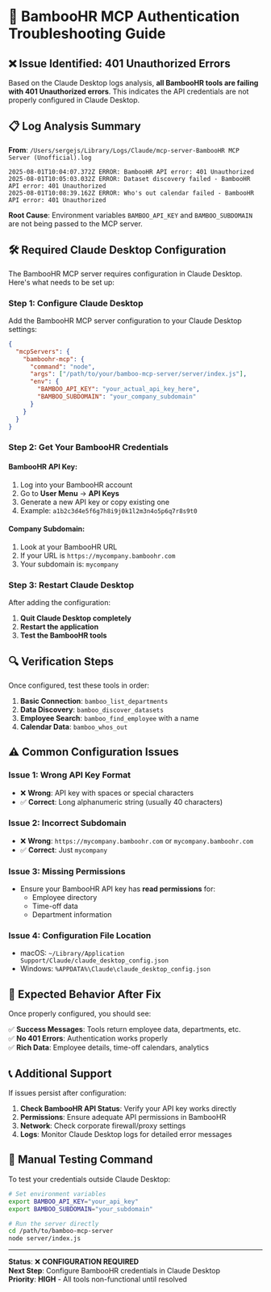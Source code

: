 # 🔧 BambooHR MCP Authentication Troubleshooting Guide

## ❌ **Issue Identified: 401 Unauthorized Errors**

Based on the Claude Desktop logs analysis, **all BambooHR tools are failing with 401 Unauthorized errors**. This indicates the API credentials are not properly configured in Claude Desktop.

## 📋 **Log Analysis Summary**

**From**: `/Users/sergejs/Library/Logs/Claude/mcp-server-BambooHR MCP Server (Unofficial).log`

```
2025-08-01T10:04:07.372Z ERROR: BambooHR API error: 401 Unauthorized
2025-08-01T10:05:03.032Z ERROR: Dataset discovery failed - BambooHR API error: 401 Unauthorized
2025-08-01T10:08:39.162Z ERROR: Who's out calendar failed - BambooHR API error: 401 Unauthorized
```

**Root Cause**: Environment variables `BAMBOO_API_KEY` and `BAMBOO_SUBDOMAIN` are not being passed to the MCP server.

## 🛠️ **Required Claude Desktop Configuration**

The BambooHR MCP server requires configuration in Claude Desktop. Here's what needs to be set up:

### **Step 1: Configure Claude Desktop**

Add the BambooHR MCP server configuration to your Claude Desktop settings:

```json
{
  "mcpServers": {
    "bamboohr-mcp": {
      "command": "node",
      "args": ["/path/to/your/bamboo-mcp-server/server/index.js"],
      "env": {
        "BAMBOO_API_KEY": "your_actual_api_key_here",
        "BAMBOO_SUBDOMAIN": "your_company_subdomain"
      }
    }
  }
}
```

### **Step 2: Get Your BambooHR Credentials**

#### **BambooHR API Key**:

1. Log into your BambooHR account
2. Go to **User Menu** → **API Keys**
3. Generate a new API key or copy existing one
4. Example: `a1b2c3d4e5f6g7h8i9j0k1l2m3n4o5p6q7r8s9t0`

#### **Company Subdomain**:

1. Look at your BambooHR URL
2. If your URL is `https://mycompany.bamboohr.com`
3. Your subdomain is: `mycompany`

### **Step 3: Restart Claude Desktop**

After adding the configuration:

1. **Quit Claude Desktop completely**
2. **Restart the application**
3. **Test the BambooHR tools**

## 🔍 **Verification Steps**

Once configured, test these tools in order:

1. **Basic Connection**: `bamboo_list_departments`
2. **Data Discovery**: `bamboo_discover_datasets`
3. **Employee Search**: `bamboo_find_employee` with a name
4. **Calendar Data**: `bamboo_whos_out`

## ⚠️ **Common Configuration Issues**

### **Issue 1: Wrong API Key Format**

- ❌ **Wrong**: API key with spaces or special characters
- ✅ **Correct**: Long alphanumeric string (usually 40 characters)

### **Issue 2: Incorrect Subdomain**

- ❌ **Wrong**: `https://mycompany.bamboohr.com` or `mycompany.bamboohr.com`
- ✅ **Correct**: Just `mycompany`

### **Issue 3: Missing Permissions**

- Ensure your BambooHR API key has **read permissions** for:
  - Employee directory
  - Time-off data
  - Department information

### **Issue 4: Configuration File Location**

- macOS: `~/Library/Application Support/Claude/claude_desktop_config.json`
- Windows: `%APPDATA%\Claude\claude_desktop_config.json`

## 🚀 **Expected Behavior After Fix**

Once properly configured, you should see:

✅ **Success Messages**: Tools return employee data, departments, etc.  
✅ **No 401 Errors**: Authentication works properly  
✅ **Rich Data**: Employee details, time-off calendars, analytics

## 📞 **Additional Support**

If issues persist after configuration:

1. **Check BambooHR API Status**: Verify your API key works directly
2. **Permissions**: Ensure adequate API permissions in BambooHR
3. **Network**: Check corporate firewall/proxy settings
4. **Logs**: Monitor Claude Desktop logs for detailed error messages

## 🔧 **Manual Testing Command**

To test your credentials outside Claude Desktop:

```bash
# Set environment variables
export BAMBOO_API_KEY="your_api_key"
export BAMBOO_SUBDOMAIN="your_subdomain"

# Run the server directly
cd /path/to/bamboo-mcp-server
node server/index.js
```

---

**Status**: ❌ **CONFIGURATION REQUIRED**  
**Next Step**: Configure BambooHR credentials in Claude Desktop  
**Priority**: **HIGH** - All tools non-functional until resolved
